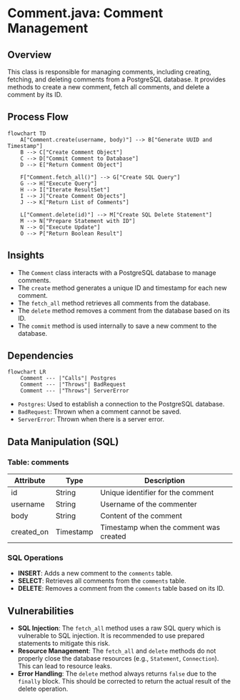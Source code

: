# Comment.java: Comment Management

## Overview
This class is responsible for managing comments, including creating, fetching, and deleting comments from a PostgreSQL database. It provides methods to create a new comment, fetch all comments, and delete a comment by its ID.

## Process Flow
```mermaid
flowchart TD
    A["Comment.create(username, body)"] --> B["Generate UUID and Timestamp"]
    B --> C["Create Comment Object"]
    C --> D["Commit Comment to Database"]
    D --> E["Return Comment Object"]
    
    F["Comment.fetch_all()"] --> G["Create SQL Query"]
    G --> H["Execute Query"]
    H --> I["Iterate ResultSet"]
    I --> J["Create Comment Objects"]
    J --> K["Return List of Comments"]
    
    L["Comment.delete(id)"] --> M["Create SQL Delete Statement"]
    M --> N["Prepare Statement with ID"]
    N --> O["Execute Update"]
    O --> P["Return Boolean Result"]
```

## Insights
- The `Comment` class interacts with a PostgreSQL database to manage comments.
- The `create` method generates a unique ID and timestamp for each new comment.
- The `fetch_all` method retrieves all comments from the database.
- The `delete` method removes a comment from the database based on its ID.
- The `commit` method is used internally to save a new comment to the database.

## Dependencies
```mermaid
flowchart LR
    Comment --- |"Calls"| Postgres
    Comment --- |"Throws"| BadRequest
    Comment --- |"Throws"| ServerError
```

- `Postgres`: Used to establish a connection to the PostgreSQL database.
- `BadRequest`: Thrown when a comment cannot be saved.
- `ServerError`: Thrown when there is a server error.

## Data Manipulation (SQL)
### Table: comments
| Attribute   | Type       | Description                        |
|-------------|------------|------------------------------------|
| id          | String     | Unique identifier for the comment  |
| username    | String     | Username of the commenter          |
| body        | String     | Content of the comment             |
| created_on  | Timestamp  | Timestamp when the comment was created |

### SQL Operations
- **INSERT**: Adds a new comment to the `comments` table.
- **SELECT**: Retrieves all comments from the `comments` table.
- **DELETE**: Removes a comment from the `comments` table based on its ID.

## Vulnerabilities
- **SQL Injection**: The `fetch_all` method uses a raw SQL query which is vulnerable to SQL injection. It is recommended to use prepared statements to mitigate this risk.
- **Resource Management**: The `fetch_all` and `delete` methods do not properly close the database resources (e.g., `Statement`, `Connection`). This can lead to resource leaks.
- **Error Handling**: The `delete` method always returns `false` due to the `finally` block. This should be corrected to return the actual result of the delete operation.
